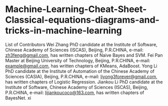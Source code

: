 # Machine-Learning-Cheat-Sheet-Classical-equations-diagrams-and-tricks-in-machine-learning
List of Contributors Wei Zhang PhD candidate at the Institute of Software, Chinese Academy of Sciences (ISCAS), Beijing, P.R.CHINA, e-mail: zh3feng@gmail.com, has written chapters of Naive Bayes and SVM. Fei Pan Master at Beijing University of Technology, Beijing, P.R.CHINA, e-mail: example@gmail.com, has written chapters of KMeans, AdaBoost. Yong Li PhD candidate at the Institute of Automation of the Chinese Academy of Sciences (CASIA), Beijing, P.R.CHINA, e-mail: liyong3forever@gmail.com, has written chapters of Logistic Regression. Jiankou Li PhD candidate at the Institute of Software, Chinese Academy of Sciences (ISCAS), Beijing, P.R.CHINA, e-mail: lijiankoucoco@163.com, has written chapters of BayesNet. xi
